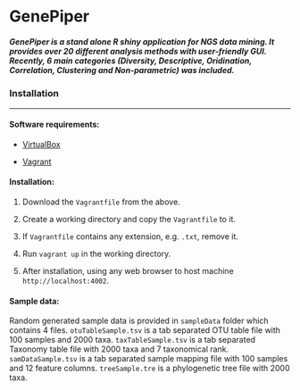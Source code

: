 # GenePiper

##### GenePiper is a stand alone R shiny application for NGS data mining. It provides over 20 different analysis methods with user-friendly GUI. Recently, 6 main categories (Diversity, Descriptive, Oridination, Correlation, Clustering and Non-parametric) was included.


### Installation

---

#### Software requirements:

* [VirtualBox](https://www.virtualbox.org/wiki/Downloads)

* [Vagrant](https://www.vagrantup.com)

#### Installation:

1. Download the `Vagrantfile` from the above.

2. Create a working directory and copy the `Vagrantfile` to it.

3. If `Vagrantfile` contains any extension, e.g. `.txt`, remove it.

4. Run `vagrant up` in the working directory.

5. After installation, using any web browser to host machine `http://localhost:4002`.

#### Sample data:

Random generated sample data is provided in `sampleData` folder which contains 4 files. 
`otuTableSample.tsv` is a tab separated OTU table file with 100 samples and 2000 taxa. 
`taxTableSample.tsv` is a tab separated Taxonomy table file with 2000 taxa and 7 taxonomical rank.
`samDataSample.tsv` is a tab separated sample mapping file with 100 samples and 12 feature columns.
`treeSample.tre` is a phylogenetic tree file with 2000 taxa.
